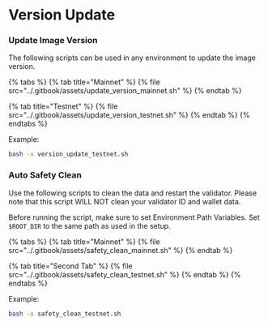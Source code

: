 # Version Update

### Update Image Version[​](https://wiki.findora.org/docs/validators/update-version#update-image-version) <a href="#update-image-version" id="update-image-version"></a>

The following scripts can be used in any environment to update the image version.

{% tabs %}
{% tab title="Mainnet" %}
{% file src="../.gitbook/assets/update_version_mainnet.sh" %}
{% endtab %}

{% tab title="Testnet" %}
{% file src="../.gitbook/assets/update_version_testnet.sh" %}
{% endtab %}
{% endtabs %}

Example:

```bash
bash -x version_update_testnet.sh
```

### Auto Safety Clean[​](https://wiki.findora.org/docs/validators/update-version#auto-safety-clean) <a href="#auto-safety-clean" id="auto-safety-clean"></a>

Use the following scripts to clean the data and restart the validator. Please note that this script WILL NOT clean your validator ID and wallet data.

Before running the script, make sure to set Environment Path Variables. Set `$ROOT_DIR` to the same path as used in the setup.

{% tabs %}
{% tab title="Mainnet" %}
{% file src="../.gitbook/assets/safety_clean_mainnet.sh" %}
{% endtab %}

{% tab title="Second Tab" %}
{% file src="../.gitbook/assets/safety_clean_testnet.sh" %}
{% endtab %}
{% endtabs %}

Example:

```bash
bash -x safety_clean_testnet.sh
```
